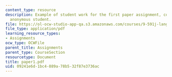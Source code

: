 ```yaml
---
content_type: resource
description: Example of student work for the first paper assignment, courtesy of an
  anonymous student.
file: https://ol-ocw-studio-app-qa.s3.amazonaws.com/courses/9-591j-language-processing-fall-2004/09241e6d1bc4889a78b532f87e3736ac_paper1.pdf
file_type: application/pdf
learning_resource_types:
- Assignments
ocw_type: OCWFile
parent_title: Assignments
parent_type: CourseSection
resourcetype: Document
title: paper1.pdf
uid: 09241e6d-1bc4-889a-78b5-32f87e3736ac
---
```

